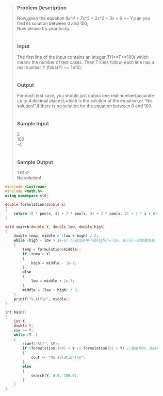>### Problem Description<br>
>Now,given the equation 8*x^4 + 7*x^3 + 2*x^2 + 3*x + 6 == Y,can you find its solution between 0 and 100;<br>
>Now please try your lucky.<br>
> <br>
>### Input<br>
>The first line of the input contains an integer T(1<=T<=100) which means the number of test cases. Then T lines follow, each line has a real number Y (fabs(Y) <= 1e10);<br>
> <br>
>### Output<br>
>For each test case, you should just output one real number(accurate up to 4 decimal places),which is the solution of the equation,or “No solution!”,if there is no solution for the equation between 0 and 100.<br>
> <br>
>### Sample Input<br>
>2<br>
>100<br>
>-4<br>
> <br>
>### Sample Output<br>
>1.6152<br>
>No solution!<br>

```cpp
#include <iostream>
#include <math.h>
using namespace std;

double formulation(double x)
{
    return (8 * pow(x, 4) + 7 * pow(x, 3) + 2 * pow(x, 2) + 3 * x + 6);
}

void search(double Y, double low, double high)
{
    double temp, middle = (low + high) / 2;
    while (high - low > 1e-6) //退出条件不是high小于low，鉴于它一定能搜索到，推出条件为它们之间的差小于1e-6；差1e-6是因为保证middle第四位小数和high和low一样；
    {
        temp = formulation(middle);
        if (temp > Y)
        {
            high = middle - 1e-7;
        }
        else
        {
            low = middle + 1e-7;
        }
        middle = (low + high) / 2;
    }
    printf("%.4lf\n", middle);
}

int main()
{
    int T;
    double Y;
    cin >> T;
    while (T--)
    {
        scanf("%lf", &Y);
        if (formulation(100) < Y || formulation(0) > Y) //最最例外，先排除
        {
            cout << "No solution!\n";
        }
        else
        {
            search(Y, 0.0, 100.0);
        }
    }
}
```
